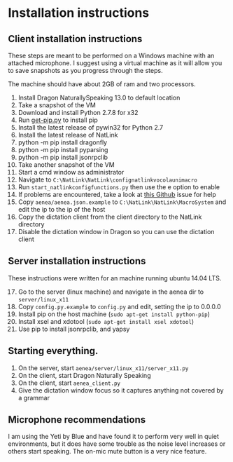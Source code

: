 # Installation instructions

## Client installation instructions

These steps are meant to be performed on a Windows machine with an attached
microphone. I suggest using a virtual machine as it will allow you to save
snapshots as you progress through the steps.

The machine should have about 2GB of ram and two processors.

1. Install Dragon NaturallySpeaking 13.0 to default location
2. Take a snapshot of the VM
3. Download and install Python 2.7.8 for x32
4. Run [get-pip.py](https://bootstrap.pypa.io/get-pip.py) to install pip
5. Install the latest release of pywin32 for Python 2.7
6. Install the latest release of NatLink
7. python -m pip install dragonfly
8. python -m pip install pyparsing
9. python -m pip install jsonrpclib
10. Take another snapshot of the VM
11. Start a cmd window as administrator
12. Navigate to `C:\NatLink\NatLink\confignatlinkvocolaunimacro`
13. Run `start_natlinkconfigfunctions.py` then use the e option to enable
14. If problems are encountered, take a look at [this Github](https://github.com/simianhacker/code-by-voice/issues/2) issue for help
15. Copy `aenea/aenea.json.example` to `C:\NatLink\NatLink\MacroSystem` and edit the ip to the ip of the host
16. Copy the dictation client from the client directory to the NatLink directory
17. Disable the dictation window in Dragon so you can use the dictation client

## Server installation instructions

These instructions were written for an machine running ubuntu 14.04 LTS.

17. Go to the server (linux machine) and navigate in the aenea dir to `server/linux_x11`
18. Copy `config.py.example` to `config.py` and edit, setting the ip to 0.0.0.0
19. Install pip on the host machine (`sudo apt-get install python-pip`)
20. Install xsel and xdotool (`sudo apt-get install xsel xdotool`)
21. Use pip to install jsonrpclib, and yapsy

## Starting everything.

1. On the server, start `aenea/server/linux_x11/server_x11.py`
2. On the client, start Dragon Naturally Speaking
3. On the client, start `aenea_client.py`
4. Give the dictation window focus so it captures anything not covered by a grammar

## Microphone recommendations

I am using the Yeti by Blue and have found it to perform very well in quiet
environments, but it does have some trouble as the noise level increases or
others start speaking. The on-mic mute button is a very nice feature.

